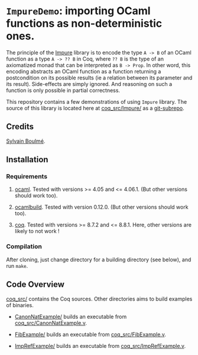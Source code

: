 # `ImpureDemo`: importing OCaml functions as non-deterministic ones.

The principle of the [Impure](https://github.com/boulme/Impure) library is to encode the type `A -> B` of an
OCaml function as a type `A -> ?? B` in Coq, where `?? B` is the type
of an axiomatized monad that can be interpreted as `B -> Prop`.  In
other word, this encoding abstracts an OCaml function as a function
returning a postcondition on its possible results (ie a relation between its
parameter and its result). Side-effects are simply ignored. And
reasoning on such a function is only possible in partial correctness.

This repository contains a few demonstrations of using `Impure` library.
The source of this library is located here at [coq_src/Impure/](coq_src/Impure/) as a [git-subrepo](https://github.com/ingydotnet/git-subrepo).

## Credits

[Sylvain Boulmé](mailto:Sylvain.Boulme@univ-grenoble-alpes.fr).

## Installation

### Requirements

1. [ocaml](https://ocaml.org/docs/install.html). Tested with versions >= 4.05 and <= 4.06.1. (But other versions should work too).

2. [ocamlbuild](https://github.com/ocaml/ocamlbuild). Tested with version 0.12.0. (But other versions should work too).

3. [coq](https://coq.inria.fr/). Tested with versions >= 8.7.2 and <= 8.8.1. Here, other versions are likely to not work !

### Compilation

After cloning, just change directory for a building directory (see below), and run `make`.

## Code Overview

[coq_src/](coq_src/) contains the Coq sources. Other directories aims to build examples of binaries.

- [CanonNatExample/](CanonNatExample/) builds an executable from [coq_src/CanonNatExample.v](coq_src/CanonNatExample.v).

- [FibExample/](FibExample/) builds an executable from [coq_src/FibExample.v](coq_src/FibExample.v).

- [ImpRefExample/](ImpRefExample/) builds an executable from [coq_src/ImpRefExample.v](coq_src/ImpRefExample.v).
